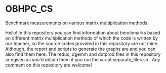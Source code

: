 # OBHPC_CS
Benchmark measurements on various matrix multiplication methods. 

Hello! 
In this repository you can find information about benchmarks based on different matrix multiplication methods of which the code is written by our teacher, so the source codes provided in this repository are not mine. Although, the report and scripts to generate the graphs are and you can also find them here. 
The reduc, dgemm and dotprod files in this repository ar egiven as you'd obtain them if you run the script separate_files.sh .
Any comment on this repository are welcome! 


